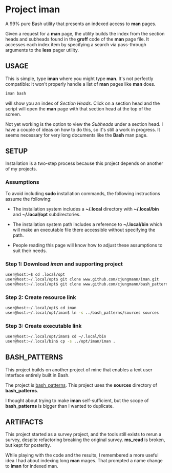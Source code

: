 # Project iman

A 99% pure Bash utility that presents an indexed access to **man**
pages.

Given a request for a **man** page, the utility builds the index
from the section heads and subheads found in the **groff** code
of the **man** page file.  It accesses each index item by specifying
a search via pass-through arguments to the **less** pager utility.

## USAGE

This is simple, type **iman** where you might type **man**.  It's
not perfectly compatible: it won't properly handle a list of **man**
pages like **man** does.

~~~sh
iman bash
~~~

will show you an index of _Section Heads_.  Click on a section head
and the script will open the **man** page with that section head at
the top of the screen.

Not yet working is the option to view the _Subheads_ under a section
head.  I have a couple of ideas on how to do this, so it's still a
work in progress.  It seems necessary for very long documents like
the **Bash** man page.

## SETUP

Installation is a two-step process because this project depends on
another of my projects.

### Assumptions

To avoid including **sudo** installation commands, the following
instructions assume the following:

- The installation system includes a **~/.local** directory with
  **~/.local/bin** and **~/.local/opt** subdirectories.

- The installation system path includes a reference to
  **~/.local/bin** which will make an executable file there
  accessible without specifying the path.

- People reading this page will know how to adjust these
  assumptions to suit their needs.

### Step 1: Download *iman* and supporting project

~~~sh
user@host:~$ cd .local/opt
user@host:~/.local/opt$ git clone www.github.com/cjungmann/iman.git
user@host:~/.local/opt$ git clone www.github.com/cjungmann/bash_patterns.git
~~~

### Step 2: Create resource link
~~~sh
user@host:~/.local/opt$ cd iman
user@host:~/.local/opt/iman$ ln -s ../bash_patterns/sources sources
~~~

### Step 3: Create executable link
~~~sh
user@host:~/.local/opt/iman$ cd ~/.local/bin
user@host:~/.local/bin$ cp -s ../opt/iman/iman .
~~~

## BASH_PATTERNS

This project builds on another project of mine that enables a text
user interface entirely built in Bash.

The project is [bash_patterns](httsp://www.github.com/cjungmann/bash_patterns).
This project uses the **sources** directory of **bash_patterns**.

I thought about trying to make **iman** self-sufficient, but the
scope of **bash_patterns** is bigger than I wanted to duplicate.

## ARTIFACTS

This project started as a survey project, and the tools still
exists to rerun a survey, despite refactoring breaking the
original survey.  **ms_read** is broken, but kept for posterity.

While playing with the code and the results, I remembered a more
useful idea I had about indexing long **man** mages.  That prompted
a name change to **iman** for indexed man.

